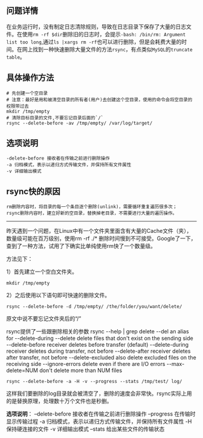 ## 问题详情

在业务运行时，没有制定日志清除规则，导致在日志目录下保存了大量的日志文件。在使用`rm -rf $dir`删除旧的日志时，会提示`-bash: /bin/rm: Argument list too long`,通过`ls |xargs rm -rf`也可以进行删除，但是会耗费大量的时间。在网上找到一种快速删除大量文件的方法`rsync`，有点类似`MySQL`的`truncate table`。

## 具体操作方法

```
# 先创建一个空目录
# 注意：最好是用和被清空目录的所有者(用户)去创建这个空目录，使用的命令会将空目录的权限带过去
mkdir /tmp/empty
# 清除目标目录的文件,不要忘记目录后面的`/`
rsync --delete-before -av /tmp/empty/ /var/log/target/
```

## 选项说明

```
-delete-before 接收者在传输之前进行删除操作
-a 归档模式，表示以递归方式传输文件，并保持所有文件属性
-v 详细输出模式
```

## rsync快的原因

```
rm删除内容时，将目录的每一个条目逐个删除(unlink)，需要循环重复遍历很多次；
rsync删除内容时，建立好新的空目录，替换掉老目录，不需要进行大量的遍历操作。
```



---



昨天遇到一个问题，在Linux中有一个文件夹里面含有大量的Cache文件（夹），数量级可能在百万级别，使用rm -rf ./* 删除时间慢到不可接受。Google了一下，查到了一种方法，试用了下确实比单纯使用rm快了一个数量级。

方法见下：

1）首先建立一个空白文件夹。

```
mkdir /tmp/empty
```

2）之后使用以下语句即可快速的删除文件。

```
rsync --delete-before -d /tmp/empty/ /the/folder/you/want/delete/
```

原文中说不要忘记文件夹后的“/”

 

rsync提供了一些跟删除相关的参数 
rsync --help | grep delete 
     --del                   an alias for --delete-during 
     --delete                delete files that don't exist on the sending side 
     --delete-before         receiver deletes before transfer (default) 
     --delete-during         receiver deletes during transfer, not before 
     --delete-after          receiver deletes after transfer, not before 
     --delete-excluded       also delete excluded files on the receiving side 
     --ignore-errors         delete even if there are I/O errors 
     --max-delete=NUM        don't delete more than NUM files 

 

```
rsync --delete-before -a -H -v --progress --stats /tmp/test/ log/
```

这样我们要删除的log目录就会被清空了，删除的速度会非常快。rsync实际上用的是替换原理，处理数十万个文件也是秒删。

**选项说明**：
–delete-before 接收者在传输之前进行删除操作
–progress 在传输时显示传输过程
-a 归档模式，表示以递归方式传输文件，并保持所有文件属性
-H 保持硬连接的文件
-v 详细输出模式
–stats 给出某些文件的传输状态

